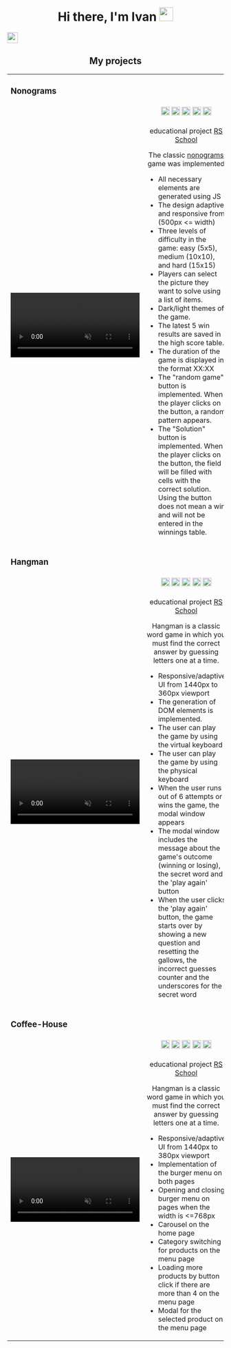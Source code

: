 <h1 align="center">Hi there, I'm Ivan
<img src="https://github.com/blackcater/blackcater/raw/main/images/Hi.gif" height="32"/></h1>

<!-- <br> -->
<a href="https://www.codewars.com/users/AishSI" title="Открыть профиль на Codewars">
  <img src="https://www.codewars.com/users/AishSI/badges/small" height="25px"/>
</a>
<!-- <a href="https://discordapp.com/users/IVasi#0464" title="Discord">
  <img src="https://img.shields.io/badge/Discord-%235865F2.svg?style=for-the-badge&logo=discord&logoColor=white" height="25px"/>
</a> -->
<!-- <br> -->

<h2 align="center">My projects</h2>

<table>
  <tbody>
<!-- ! -->
   <tr>
     <tr>
      <td colspan="2">
        <h3 align="left">Nonograms</h3>
      </td>
    </tr>
    <tr>
      <td rowspan="3" width="60%">
        <video class="enjoy__video" autoplay="" muted="" loop="">
          <source src="nonogram.mp4" type="video/webm">
        </video>
      </td>
    </tr>
    <tr>
      <td>
        <div align="center">
          <img src="https://img.shields.io/badge/html5-%23E34F26.svg?style=for-the-badge&logo=html5&logoColor=white" height="20px"/>
          <img src="https://img.shields.io/badge/css3-%231572B6.svg?style=for-the-badge&logo=css3&logoColor=white" height="20px"/>
          <img src="https://img.shields.io/badge/javascript-%23323330.svg?style=for-the-badge&logo=javascript&logoColor=%23F7DF1E" height="20px"/>
          <img src="https://img.shields.io/badge/SASS-hotpink.svg?style=for-the-badge&logo=SASS&logoColor=white" height="20px"/>
          <img src="https://img.shields.io/badge/webpack-%238DD6F9.svg?style=for-the-badge&logo=webpack&logoColor=black" height="20px"/>
        </div>
      </td>
    </tr>
    <tr>
      <td>
        <!-- <p align="center"><b>About:</b></p> -->
        <p align="center">educational project <a href="https://rs.school/">RS School</a></p>
          <p align="center">The classic <a href="https://en.wikipedia.org/wiki/Nonogram">nonograms</a> game was implemented          
          <ul>
            <li>All necessary elements are generated using JS</li>
            <li>The design adaptive and responsive from (500px <= width)</li>
            <li>Three levels of difficulty in the game: easy (5x5), medium (10x10), and hard (15x15)</li>
            <li>Players can select the picture they want to solve using a list of items.</li>
            <li>Dark/light themes of the game.</li>
            <li>The latest 5 win results are saved in the high score table.</li>
            <li>The duration of the game is displayed in the format XX:XX</li>
            <li>The "random game" button is implemented. When the player clicks on the button, a random pattern appears.</li>
            <li>The "Solution" button is implemented. When the player clicks on the button, the field will be filled with cells with the correct solution. Using the button does not mean a win and will not be entered in the winnings table.</li>
          </ul>
        </p>
      </td>
    </tr>
<!-- ! -->
   <tr>
     <tr>
      <td colspan="2">
        <h3 align="left">Hangman</h3>
      </td>
    </tr>
    <tr>
      <td rowspan="3" width="60%">
        <video class="enjoy__video" autoplay="" muted="" loop="">
          <source src="hangman.mp4" type="video/webm">
        </video>
      </td>
    </tr>
    <tr>
      <td>
        <div align="center">
          <img src="https://img.shields.io/badge/html5-%23E34F26.svg?style=for-the-badge&logo=html5&logoColor=white" height="20px"/>
          <img src="https://img.shields.io/badge/css3-%231572B6.svg?style=for-the-badge&logo=css3&logoColor=white" height="20px"/>
          <img src="https://img.shields.io/badge/javascript-%23323330.svg?style=for-the-badge&logo=javascript&logoColor=%23F7DF1E" height="20px"/>
          <img src="https://img.shields.io/badge/SASS-hotpink.svg?style=for-the-badge&logo=SASS&logoColor=white" height="20px"/>
          <img src="https://img.shields.io/badge/webpack-%238DD6F9.svg?style=for-the-badge&logo=webpack&logoColor=black" height="20px"/>
        </div>
      </td>
    </tr>
    <tr>
      <td>
        <!-- <p align="center"><b>About:</b></p> -->
        <p align="center">educational project <a href="https://rs.school/">RS School</a></p>
          <p align="center">
          Hangman is a classic word game in which you must find the correct answer by guessing letters one at a time.
          <ul>
          <li>Responsive/adaptive UI from 1440px to 360px viewport</li>
          <li>The generation of DOM elements is implemented. </li>
          <li>The user can play the game by using the virtual keyboard</li>
          <li>The user can play the game by using the physical keyboard</li>
          <li>When the user runs out of 6 attempts or wins the game, the modal window appears</li>
          <li>The modal window includes the message about the game's outcome (winning or losing), the secret word and the 'play again' button</li>
          <li>When the user clicks the 'play again' button, the game starts over by showing a new question and resetting the gallows, the incorrect guesses counter and the underscores for the secret word</li>
          </ul>
        </p>
      </td>
    </tr>
<!-- ! -->
  <tr>
   <tr>
     <tr>
      <td colspan="2">
        <h3 align="left">Coffee-House</h3>
      </td>
    </tr>
    <tr>
      <td rowspan="3" width="60%">
        <video class="enjoy__video" autoplay="" muted="" loop="">
          <source src="coffee.mp4" type="video/webm">
        </video>
      </td>
    </tr>
    <tr>
      <td>
        <div align="center">
          <img src="https://img.shields.io/badge/html5-%23E34F26.svg?style=for-the-badge&logo=html5&logoColor=white" height="20px"/>
          <img src="https://img.shields.io/badge/css3-%231572B6.svg?style=for-the-badge&logo=css3&logoColor=white" height="20px"/>
          <img src="https://img.shields.io/badge/javascript-%23323330.svg?style=for-the-badge&logo=javascript&logoColor=%23F7DF1E" height="20px"/>
          <img src="https://img.shields.io/badge/SASS-hotpink.svg?style=for-the-badge&logo=SASS&logoColor=white" height="20px"/>
          <img src="https://img.shields.io/badge/webpack-%238DD6F9.svg?style=for-the-badge&logo=webpack&logoColor=black" height="20px"/>
        </div>
      </td>
    </tr>
    <tr>
      <td>
        <!-- <p align="center"><b>About:</b></p> -->
        <p align="center">educational project <a href="https://rs.school/">RS School</a></p>
          <p align="center">
          Hangman is a classic word game in which you must find the correct answer by guessing letters one at a time.
          <ul>
          <li>Responsive/adaptive UI from 1440px to 380px viewport</li>
          <li>Implementation of the burger menu on both pages</li>
          <li>Opening and closing burger menu on pages when the width is <=768px</li>
          <li>Carousel on the home page</li>
          <li>Category switching for products on the menu page</li>
          <li>Loading more products by button click if there are more than 4 on the menu page</li>
          <li>Modal for the selected product on the menu page</li>
          </ul>
        </p>
      </td>
    </tr>
<!-- ! -->
  </tr>

  </tbody>
  </table>
